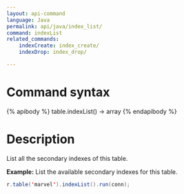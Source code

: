 ```yaml
---
layout: api-command
language: Java
permalink: api/java/index_list/
command: indexList
related_commands:
    indexCreate: index_create/
    indexDrop: index_drop/

---
```



# Command syntax #

{% apibody %}
table.indexList() &rarr; array
{% endapibody %}

# Description #

List all the secondary indexes of this table.

__Example:__ List the available secondary indexes for this table.

```java
r.table('marvel').indexList().run(conn);
```


